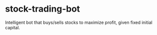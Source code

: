 # stock-trading-bot
Intelligent bot that buys/sells stocks to maximize profit, given fixed initial capital.
